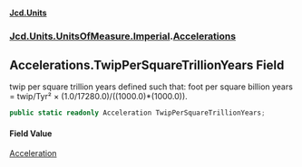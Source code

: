#### [Jcd.Units](index 'index')
### [Jcd.Units.UnitsOfMeasure.Imperial](Jcd.Units.UnitsOfMeasure.Imperial 'Jcd.Units.UnitsOfMeasure.Imperial').[Accelerations](Accelerations 'Jcd.Units.UnitsOfMeasure.Imperial.Accelerations')

## Accelerations.TwipPerSquareTrillionYears Field

twip per square trillion years defined such that: foot per square billion years = twip/Tyr² ×
(1.0/17280.0)/((1000.0)*(1000.0)).

```csharp
public static readonly Acceleration TwipPerSquareTrillionYears;
```

#### Field Value
[Acceleration](Acceleration 'Jcd.Units.UnitTypes.Acceleration')